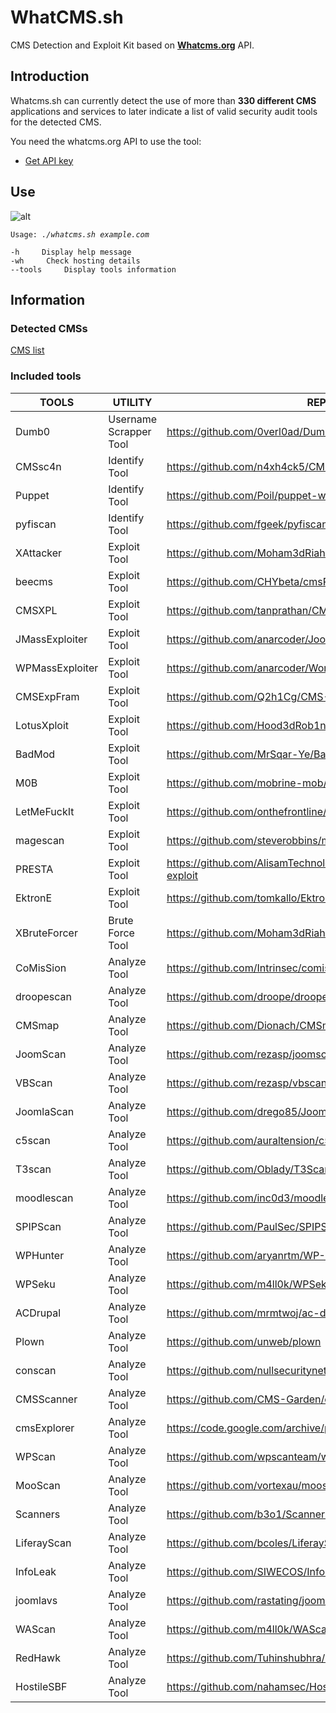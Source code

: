 # WhatCMS.sh
CMS Detection and Exploit Kit based on **[Whatcms.org](https://whatcms.org)** API.

## Introduction
Whatcms.sh can currently detect the use of more than **330 different CMS** applications and services to later indicate a list of valid security audit tools for the detected CMS.

You need the whatcms.org API to use the tool:
+ [Get API key](https://whatcms.org/Subscriptions)





## Use
![alt](https://media.giphy.com/media/2xPMQtvkDOLg49dgGt/giphy.gif)


``Usage: ``*``./whatcms.sh example.com``*
```
-h     Display help message
-wh     Check hosting details
--tools     Display tools information
```

## Information

### Detected CMSs

[CMS list](https://whatcms.org/Content-Management-Systems)

### Included tools

TOOLS | UTILITY | REPO URL
--- | --- | ---
Dumb0 | Username Scrapper Tool | https://github.com/0verl0ad/Dumb0/ 
CMSsc4n | Identify Tool | https://github.com/n4xh4ck5/CMSsc4n 
Puppet | Identify Tool | https://github.com/Poil/puppet-websites-facts 
pyfiscan | Identify Tool | https://github.com/fgeek/pyfiscan 
XAttacker | Exploit Tool |  https://github.com/Moham3dRiahi/XAttacker
beecms | Exploit Tool | https://github.com/CHYbeta/cmsPoc 
CMSXPL | Exploit Tool | https://github.com/tanprathan/CMS-XPL 
JMassExploiter | Exploit Tool | https://github.com/anarcoder/JoomlaMassExploiter 
WPMassExploiter | Exploit Tool | https://github.com/anarcoder/WordPressMassExploiter 
CMSExpFram | Exploit Tool | https://github.com/Q2h1Cg/CMS-Exploit-Framework 
LotusXploit | Exploit Tool | https://github.com/Hood3dRob1n/LotusCMS-Exploit 
BadMod | Exploit Tool | https://github.com/MrSqar-Ye/BadMod 
M0B | Exploit Tool | https://github.com/mobrine-mob/M0B-tool 
LetMeFuckIt | Exploit Tool | https://github.com/onthefrontline/LetMeFuckIt-Scanner 
magescan | Exploit Tool | https://github.com/steverobbins/magescan 
PRESTA | Exploit Tool | https://github.com/AlisamTechnology/PRESTA-modules-shell-exploit 
EktronE | Exploit Tool | https://github.com/tomkallo/Ektron_CMS_8.02_exploit 
XBruteForcer | Brute Force Tool | https://github.com/Moham3dRiahi/XBruteForcer 
CoMisSion | Analyze Tool | https://github.com/Intrinsec/comission 
droopescan | Analyze Tool | https://github.com/droope/droopescan 
CMSmap | Analyze Tool | https://github.com/Dionach/CMSmap 
JoomScan | Analyze Tool | https://github.com/rezasp/joomscan 
VBScan | Analyze Tool | https://github.com/rezasp/vbscan 
JoomlaScan | Analyze Tool | https://github.com/drego85/JoomlaScan 
c5scan | Analyze Tool | https://github.com/auraltension/c5scan 
T3scan | Analyze Tool | https://github.com/Oblady/T3Scan 
moodlescan | Analyze Tool | https://github.com/inc0d3/moodlescan 
SPIPScan | Analyze Tool | https://github.com/PaulSec/SPIPScan 
WPHunter | Analyze Tool | https://github.com/aryanrtm/WP-Hunter 
WPSeku | Analyze Tool | https://github.com/m4ll0k/WPSeku 
ACDrupal | Analyze Tool | https://github.com/mrmtwoj/ac-drupal 
Plown | Analyze Tool | https://github.com/unweb/plown 
conscan | Analyze Tool | https://github.com/nullsecuritynet/tools/tree/master/scanner/conscan 
CMSScanner | Analyze Tool | https://github.com/CMS-Garden/cmsscanner 
cmsExplorer | Analyze Tool | https://code.google.com/archive/p/cms-explorer
WPScan | Analyze Tool | https://github.com/wpscanteam/wpscan 
MooScan | Analyze Tool | https://github.com/vortexau/mooscan 
Scanners | Analyze Tool | https://github.com/b3o1/Scanners 
LiferayScan | Analyze Tool | https://github.com/bcoles/LiferayScan 
InfoLeak | Analyze Tool | https://github.com/SIWECOS/InfoLeak-Scanner 
joomlavs | Analyze Tool | https://github.com/rastating/joomlavs 
WAScan | Analyze Tool | https://github.com/m4ll0k/WAScan 
RedHawk | Analyze Tool | https://github.com/Tuhinshubhra/RED_HAWK 
HostileSBF | Analyze Tool | https://github.com/nahamsec/HostileSubBruteforcer 
